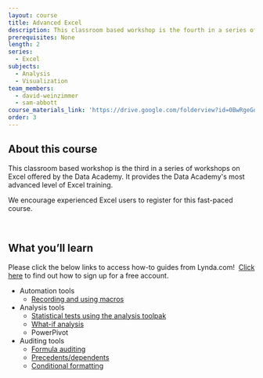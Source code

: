 ```yaml
---
layout: course
title: Advanced Excel
description: This classroom based workshop is the fourth in a series of workshops on Excel offered by the Data Academy. It provides the Data Academy’s most advanced level of Excel training.
prerequisites: None
length: 2
series:
  - Excel
subjects:
  - Analysis
  - Visualization
team_members:
  - david-weinzimmer
  - sam-abbott
course_materials_link: 'https://drive.google.com/folderview?id=0BwRgeGq-b8f9bHp1UUtqNWJMTjA&usp=sharing'
order: 3
---
```



## About this course

This classroom based workshop is the third in a series of workshops on Excel offered by the Data Academy. It provides the Data Academy's most advanced level of Excel training.

We encourage experienced Excel users to register for this fast-paced course.

&nbsp;

## What you’ll learn

Please click the below links to access how-to guides from Lynda.com! &nbsp;[Click here](https://drive.google.com/file/d/0BwRgeGq-b8f9eVNXQU9BNEJJVHc/view?usp=sharing) to find out how to sign up for a free account.

* Automation tools
  * [Recording and using macros](http://www.lynda.com/Excel-tutorials/Reviewing-recording-method/74463/79053-4.html)
* Analysis tools
  * [Statistical tests using the analysis toolpak](http://www.lynda.com/Excel-tutorials/Excel-Analysis-ToolPak/422098/459827-4.html)
  * [What-if analysis](http://www.lynda.com/Excel-tutorials/Finding-target-value-using-Goal-Seek/150165/159913-4.html)
  * PowerPivot
* Auditing tools
  * [Formula auditing](http://www.lynda.com/Excel-tutorials/Auditing/363001/460714-4.html)
  * [Precedents/dependents](http://www.lynda.com/Excel-tutorials/Auditing/363001/460714-4.html)
  * [Conditional formatting](http://www.lynda.com/Excel-tutorials/Applying-conditional-formatting-across-rows-data/363001/408645-4.html)